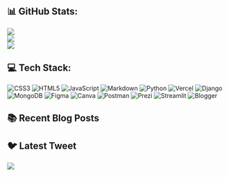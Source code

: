 ## 📊 GitHub Stats:
![](https://github-readme-stats.vercel.app/api?username=dotAadarsh&theme=dark&hide_border=false&include_all_commits=false&count_private=false)<br/>
![](https://github-readme-streak-stats.herokuapp.com/?user=dotAadarsh&theme=dark&hide_border=false)<br/>
![](https://github-readme-stats.vercel.app/api/top-langs/?username=dotAadarsh&theme=dark&hide_border=false&include_all_commits=false&count_private=false&layout=compact)


## 💻 Tech Stack:
![CSS3](https://img.shields.io/badge/css3-%231572B6.svg?style=for-the-badge&logo=css3&logoColor=white) ![HTML5](https://img.shields.io/badge/html5-%23E34F26.svg?style=for-the-badge&logo=html5&logoColor=white) ![JavaScript](https://img.shields.io/badge/javascript-%23323330.svg?style=for-the-badge&logo=javascript&logoColor=%23F7DF1E) ![Markdown](https://img.shields.io/badge/markdown-%23000000.svg?style=for-the-badge&logo=markdown&logoColor=white) ![Python](https://img.shields.io/badge/python-3670A0?style=for-the-badge&logo=python&logoColor=ffdd54) ![Vercel](https://img.shields.io/badge/vercel-%23000000.svg?style=for-the-badge&logo=vercel&logoColor=white) ![Django](https://img.shields.io/badge/django-%23092E20.svg?style=for-the-badge&logo=django&logoColor=white) ![MongoDB](https://img.shields.io/badge/MongoDB-%234ea94b.svg?style=for-the-badge&logo=mongodb&logoColor=white) 	![Figma](https://img.shields.io/badge/figma-%23F24E1E.svg?style=for-the-badge&logo=figma&logoColor=white) ![Canva](https://img.shields.io/badge/Canva-%2300C4CC.svg?style=for-the-badge&logo=Canva&logoColor=white) ![Postman](https://img.shields.io/badge/Postman-FF6C37?style=for-the-badge&logo=postman&logoColor=white) ![Prezi](https://img.shields.io/badge/Prezi-%23000000.svg?style=for-the-badge&logo=Prezi&logoColor=white) ![Streamlit](https://img.shields.io/badge/Streamlit-FF4B4B.svg?style=for-the-badge&logo=Streamlit&logoColor=white) ![Blogger](https://img.shields.io/badge/Blogger-FF5722.svg?style=for-the-badge&logo=Blogger&logoColor=white)


## :books: Recent Blog Posts
<!-- BLOGPOSTS:START -->
<!-- BLOGPOSTS:END -->


## 🐦 Latest Tweet
[![](https://gtce.itsvg.in/api?username=dotaadarsh)](https://github.com/VishwaGauravIn/github-twitter-card-embed)
